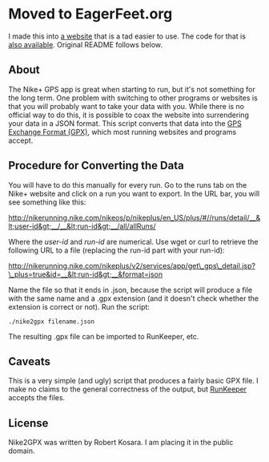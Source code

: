 # Moved to EagerFeet.org

I made this into [a website](http://eagerfeet.org) that is a tad easier to use. The code for that is [also available](https://github.com/eagereyes/eagerfeet). Original README follows below.

## About

The Nike+ GPS app is great when starting to run, but it's not something for the long term. One problem with switching to other programs or websites is that you will probably want to take your data with you. While there is no official way to do this, it is possible to coax the website into surrendering your data in a JSON format. This script converts that data into the [GPS Exchange Format (GPX)](http://www.topografix.com/gpx.asp), which most running websites and programs accept.

## Procedure for Converting the Data

You will have to do this manually for every run. Go to the runs tab on the Nike+ website and click on a run you want to export. In the URL bar, you will see something like this:

http://nikerunning.nike.com/nikeos/p/nikeplus/en_US/plus/#//runs/detail/__&lt;user-id&gt;__/__&lt;run-id&gt;__/all/allRuns/

Where the _user-id_ and _run-id_ are numerical. Use wget or curl to retrieve the following URL to a file (replacing the run-id part with your run-id):

http://nikerunning.nike.com/nikeplus/v2/services/app/get\_gps\_detail.jsp?\_plus=true&id=__&lt;run-id&gt;__&format=json

Name the file so that it ends in .json, because the script will produce a file with the same name and a .gpx extension (and it doesn't check whether the extension is correct or not). Run the script:

    ./nike2gpx filename.json

The resulting .gpx file can be imported to RunKeeper, etc.

## Caveats

This is a very simple (and ugly) script that produces a fairly basic GPX file. I make no claims to the general correctness of the output, but [RunKeeper](http://runkeeper.com/) accepts the files.

## License

Nike2GPX was written by Robert Kosara. I am placing it in the public domain.
